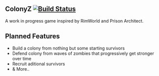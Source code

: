 ColonyZ [![Build Status](https://travis-ci.com/AdamBallinger/ColonyZ.svg?token=4oepG3rzypHszffxFRFq&branch=master)](https://travis-ci.com/AdamBallinger/ColonyZ)
---------

A work in progress game inspired by RimWorld and Prison Architect.

Planned Features
--------
- Build a colony from nothing but some starting survivors
- Defend colony from waves of zombies that progressively get stronger over time
- Recruit aditional survivors
- & More..